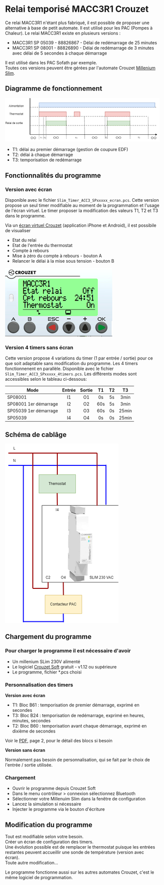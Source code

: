 # Relai temporisé MACC3R1 Crouzet

Ce relai MACC3R1 n'étant plus fabriqué, il est possible de proposer une alternative à base de petit automate. Il est utilisé pour les PAC (Pompes à Chaleur). Le relai MACC3R1 existe en plusieurs versions : 
- MACC3R1 SP 05039 - 88826867 - Délai de redémarrage de 25 minutes
- MACC3R1 SP 08001 - 88826890 - Délai de redémarrage de 3 minutes avec délai de 5 secondes à chaque démarrage

Il est utilisé dans les PAC Sofath par exemple.  
Toutes ces versions peuvent être gérées par l'automate Crouzet [Millenium Slim](https://soda.crouzet.com/pn/?i=88983903).

## Diagramme de fonctionnement

![Diagramme de fonctionnement](./res/MACC3R1_Diagramme_u.drawio.png)
- T1: délai au premier démarrage (gestion de coupure EDF)
- T2: délai à chaque démarrage
- T3: temporisation de redémarrage

## Fonctionnalités du programme

### Version avec écran

Disponible avec le fichier `Slim_Timer_ACC3_SPxxxxx_ecran.pcs`. Cette version propose un seul timer modifiable au moment de la programmation et l'usage de l'écran virtuel. Le timer proposer la modification des valeurs T1, T2 et T3 dans le programme.

Via un [écran virtuel Crouzet](https://www.crouzet.com/produits/controleurs-automatisme/software/crouzet-virtual-display/) (application iPhone et Android), il est possibile de visualiser 
- Etat du relai
- Etat de l'entrée du thermostat
- Compte à rebours
- Mise à zéro du compte à rebours - bouton A
- Relancer le délai à la mise sous tension - bouton B

![ecran](./res/ecran.png)

### Version 4 timers sans écran

Cette version propose 4 variations du timer (1 par entrée / sortie) pour ce que soit adaptable sans modification du programme. Les 4 timers fonctionnenent en parallèle. Disponible avec le fichier `Slim_Timer_ACC3_SPxxxxx_4timers.pcs`. Les différents modes sont accessibles selon le tableau ci-dessous:

| Mode                  | Entrée | Sortie |  T1 | T2 |   T3  |
|-----------------------|:------:|:------:|:---:|:--:|:-----:|
| SP08001               |   I1   |   O1   |  0s | 5s |  3min |
| SP08001 1er démarrage |   I2   |   O2   | 60s | 5s |  3min |
| SP05039 1er démarrage |   I3   |   O3   | 60s | 0s | 25min |
| SP05039               |   I4   |   O4   |  0s | 0s | 25min |

## Schéma de cablâge

![cablage](./res/MACC3-Cablage.drawio.png)

## Chargement du programme

### Pour charger le programme il est nécessaire d'avoir
- Un millenium SLim 230V alimenté
- Le logiciel [Crouzet Soft](https://www.crouzet.com/softwares/download) gratuit - v1.12 ou supérieure
- Le programme, fichier *.pcs choisi

### Personnalisation des timers

__Version avec écran__ 

- T1: Bloc B61 : temporisation de premier démarrage, exprimé en secondes
- T3: Bloc B24 : temporisation de redémarrage, exprimé en heures, minutes, secondes
- T2: Bloc B60 : temporisation avant chaque démarrage, exprimé en dixième de secondes

Voir le [PDF](./res/Slim_Timer_ACC3_Universel.pdf), page 2, pour le détail des blocs si besoin

__Version sans écran__

Normalement pas besoin de personnalisation, qui se fait par le choix de l'entrée / sortie utilisée.

### Chargement

- Ouvrir le programme depuis Crouzet Soft
- Dans le menu contrôleur > connexion sélectionnez Bluetooth
- Sélectionner votre Millenuim Slim dans la fenêtre de configuration
- Lancez la simulation si nécessaire
- Injecter le programme via le bouton d'écriture


## Modification du programme

Tout est modifiable selon votre besoin.  
Créer un écran de configuration des timers.  
Une évolution possible est de remplacer le thermostat puisque les entrées restantes peuvent accueillir une sonde de température (version avec écran).  
Toute autre modification...  

Le programme fonctionne aussi sur les autres automates Crouzet, c'est le même logiciel de programmation.


